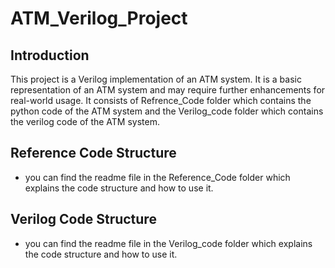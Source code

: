 # ATM_Verilog_Project
## Introduction
This project is a Verilog implementation of an ATM system. It is a basic representation of an ATM system and may require further enhancements for real-world usage.
It consists of Refrence_Code folder which contains the python code of the ATM system and the Verilog_code folder which contains the verilog code of the ATM system.
## Reference Code Structure
- you can find the readme file in the Reference_Code folder which explains the code structure and how to use it.
## Verilog Code Structure
- you can find the readme file in the Verilog_code folder which explains the code structure and how to use it.